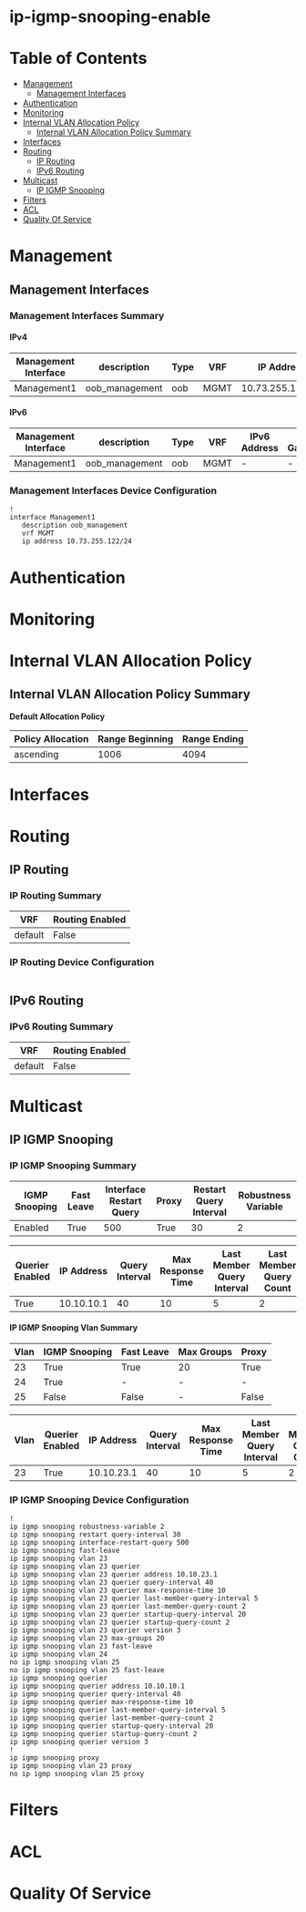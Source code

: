 # ip-igmp-snooping-enable
# Table of Contents

- [Management](#management)
  - [Management Interfaces](#management-interfaces)
- [Authentication](#authentication)
- [Monitoring](#monitoring)
- [Internal VLAN Allocation Policy](#internal-vlan-allocation-policy)
  - [Internal VLAN Allocation Policy Summary](#internal-vlan-allocation-policy-summary)
- [Interfaces](#interfaces)
- [Routing](#routing)
  - [IP Routing](#ip-routing)
  - [IPv6 Routing](#ipv6-routing)
- [Multicast](#multicast)
  - [IP IGMP Snooping](#ip-igmp-snooping)
- [Filters](#filters)
- [ACL](#acl)
- [Quality Of Service](#quality-of-service)

# Management

## Management Interfaces

### Management Interfaces Summary

#### IPv4

| Management Interface | description | Type | VRF | IP Address | Gateway |
| -------------------- | ----------- | ---- | --- | ---------- | ------- |
| Management1 | oob_management | oob | MGMT | 10.73.255.122/24 | 10.73.255.2 |

#### IPv6

| Management Interface | description | Type | VRF | IPv6 Address | IPv6 Gateway |
| -------------------- | ----------- | ---- | --- | ------------ | ------------ |
| Management1 | oob_management | oob | MGMT | -  | - |

### Management Interfaces Device Configuration

```eos
!
interface Management1
   description oob_management
   vrf MGMT
   ip address 10.73.255.122/24
```

# Authentication

# Monitoring

# Internal VLAN Allocation Policy

## Internal VLAN Allocation Policy Summary

**Default Allocation Policy**

| Policy Allocation | Range Beginning | Range Ending |
| ------------------| --------------- | ------------ |
| ascending | 1006 | 4094 |

# Interfaces

# Routing

## IP Routing

### IP Routing Summary

| VRF | Routing Enabled |
| --- | --------------- |
| default | False |

### IP Routing Device Configuration

```eos
```
## IPv6 Routing

### IPv6 Routing Summary

| VRF | Routing Enabled |
| --- | --------------- |
| default | False |

# Multicast

## IP IGMP Snooping

### IP IGMP Snooping Summary

| IGMP Snooping | Fast Leave | Interface Restart Query | Proxy | Restart Query Interval | Robustness Variable |
| ------------- | ---------- | ----------------------- | ----- | ---------------------- | ------------------- |
| Enabled | True | 500 | True | 30 | 2 |

| Querier Enabled | IP Address | Query Interval | Max Response Time | Last Member Query Interval | Last Member Query Count | Startup Query Interval | Startup Query Count | Version |
| --------------- | ---------- | -------------- | ----------------- | -------------------------- | ----------------------- | ---------------------- | ------------------- | ------- |
| True | 10.10.10.1 | 40 | 10 | 5 | 2 | 20 | 2 | 3 |

#### IP IGMP Snooping Vlan Summary

| Vlan | IGMP Snooping | Fast Leave | Max Groups | Proxy |
| ---- | ------------- | ---------- | ---------- | ----- |
| 23 | True | True | 20 | True |
| 24 | True | - | - | - |
| 25 | False | False | - | False |

| Vlan | Querier Enabled | IP Address | Query Interval | Max Response Time | Last Member Query Interval | Last Member Query Count | Startup Query Interval | Startup Query Count | Version |
| ---- | --------------- | ---------- | -------------- | ----------------- | -------------------------- | ----------------------- | ---------------------- | ------------------- | ------- |
| 23 | True | 10.10.23.1 | 40 | 10 | 5 | 2 | 20 | 2 | 3 |

### IP IGMP Snooping Device Configuration

```eos
!
ip igmp snooping robustness-variable 2
ip igmp snooping restart query-interval 30
ip igmp snooping interface-restart-query 500
ip igmp snooping fast-leave
ip igmp snooping vlan 23
ip igmp snooping vlan 23 querier
ip igmp snooping vlan 23 querier address 10.10.23.1
ip igmp snooping vlan 23 querier query-interval 40
ip igmp snooping vlan 23 querier max-response-time 10
ip igmp snooping vlan 23 querier last-member-query-interval 5
ip igmp snooping vlan 23 querier last-member-query-count 2
ip igmp snooping vlan 23 querier startup-query-interval 20
ip igmp snooping vlan 23 querier startup-query-count 2
ip igmp snooping vlan 23 querier version 3
ip igmp snooping vlan 23 max-groups 20
ip igmp snooping vlan 23 fast-leave
ip igmp snooping vlan 24
no ip igmp snooping vlan 25
no ip igmp snooping vlan 25 fast-leave
ip igmp snooping querier
ip igmp snooping querier address 10.10.10.1
ip igmp snooping querier query-interval 40
ip igmp snooping querier max-response-time 10
ip igmp snooping querier last-member-query-interval 5
ip igmp snooping querier last-member-query-count 2
ip igmp snooping querier startup-query-interval 20
ip igmp snooping querier startup-query-count 2
ip igmp snooping querier version 3
!
ip igmp snooping proxy
ip igmp snooping vlan 23 proxy
no ip igmp snooping vlan 25 proxy
```

# Filters

# ACL

# Quality Of Service
